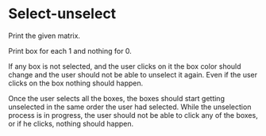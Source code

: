 # Select-unselect
Print the given matrix. 

Print box for each 1 and nothing for 0. 

If any box is not selected, and the user clicks on it the box color should change and the user should not be able to unselect it again. Even if the user clicks on the box nothing should happen.

Once the user selects all the boxes, the boxes should start getting unselected in the same order the user had selected. While the unselection process is in progress, the user should not be able to click any of the boxes, or if he clicks, nothing should happen.
